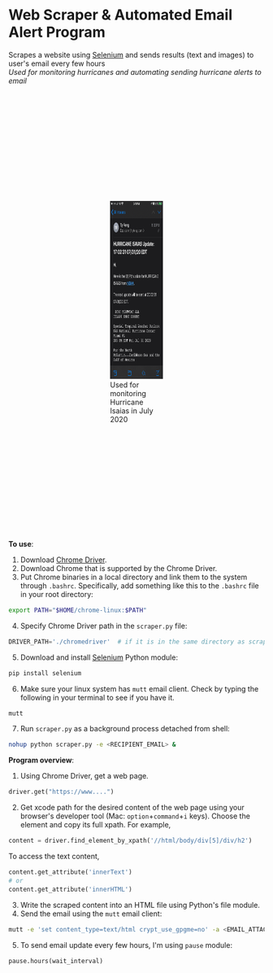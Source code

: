 # Web Scraper & Automated Email Alert Program
Scrapes a website using [Selenium](https://pypi.org/project/selenium/) and sends results (text and images) to user's email every few hours   
*Used for monitoring hurricanes and automating sending hurricane alerts to email*

<div style="padding:100px;">
<figure style="padding:100px; display: block;
  margin-left: auto;
  margin-right: auto;">
	<img src="scraper.gif" height="350"/>
	<figcaption>Used for monitoring Hurricane Isaias in July 2020</figcaption>
</figure>
</div>


**To use**:  
1. Download [Chrome Driver](https://chromedriver.chromium.org/).  
2. Download Chrome that is supported by the Chrome Driver.  
3. Put Chrome binaries in a local directory and link them to the system through `.bashrc`. Specifically, add something like this to the `.bashrc` file in your root directory:
``` bash
export PATH="$HOME/chrome-linux:$PATH"
```  
4. Specify Chrome Driver path in the `scraper.py` file:  
``` python
DRIVER_PATH='./chromedriver'  # if it is in the same directory as scraper.py
```
5. Download and install [Selenium](https://pypi.org/project/selenium/) Python module:  
``` bash
pip install selenium
```
6. Make sure your linux system has `mutt` email client. Check by typing the following in your terminal to see if you have it.  
``` bash
mutt
```
7. Run `scraper.py` as a background process detached from shell:
``` bash
nohup python scraper.py -e <RECIPIENT_EMAIL> &
```

**Program overview**:
1. Using Chrome Driver, get a web page.
``` python
driver.get("https://www....")
```

2. Get xcode path for the desired content of the web page using your browser's developer tool (Mac: `option`+`command`+`i` keys).
Choose the element and copy its full xpath.
For example,
``` python
content = driver.find_element_by_xpath('//html/body/div[5]/div/h2')
```

To access the text content,
``` python
content.get_attribute('innerText')
# or
content.get_attribute('innerHTML')
```

3. Write the scraped content into an HTML file using Python's file module.  
4. Send the email using the `mutt` email client:
``` bash
mutt -e 'set content_type=text/html crypt_use_gpgme=no' -a <EMAIL_ATTACHMENTS> -s '<EMAIL_SUBJECT>' -c {} < mail.html".format(EMAIL)
```
5. To send email update every few hours, I'm using `pause` module:  
``` python
pause.hours(wait_interval)
```
